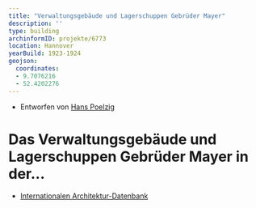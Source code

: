 ```yaml
---
title: "Verwaltungsgebäude und Lagerschuppen Gebrüder Mayer"
description: ''
type: building
archinformID: projekte/6773
location: Hannover
yearBuild: 1923-1924
geojson:
  coordinates:
  - 9.7076216
  - 52.4202276
---
```


* Entworfen von [Hans Poelzig](/tags/Hans-Poelzig)

# Das Verwaltungsgebäude und Lagerschuppen Gebrüder Mayer in der...
* [Internationalen Architektur-Datenbank](https://deu.archinform.net/projekte/6773.htm)
